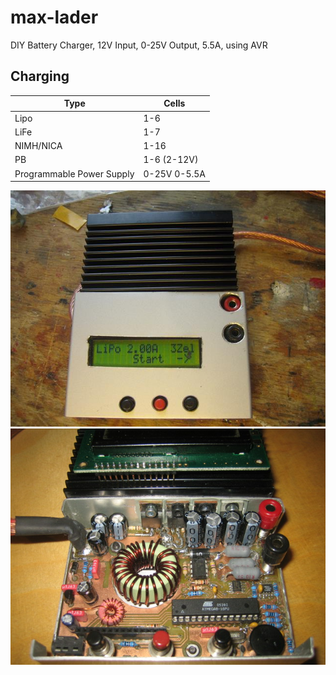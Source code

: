 # max-lader
DIY Battery Charger, 12V Input, 0-25V Output, 5.5A, using AVR

## Charging
Type | Cells
----|----
Lipo | 1-6
LiFe | 1-7
NIMH/NICA| 1-16
PB | 1-6 (2-12V)
Programmable Power Supply | 0-25V 0-5.5A


![max-lader](https://raw.githubusercontent.com/mlaiacker/max-lader/master/doc/images/max-lader_big_heatsink.jpg)
![max-laderpcb](https://raw.githubusercontent.com/mlaiacker/max-lader/master/doc/images/max-lader_pcb2.jpg)


